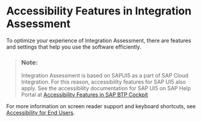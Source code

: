 <!-- loioad9ad4b46b154e8aab0869e87907beaf -->

# Accessibility Features in Integration Assessment

To optimize your experience of Integration Assessment, there are features and settings that help you use the software efficiently.

> ### Note:  
> Integration Assessment is based on SAPUI5 as a part of SAP Cloud Integration. For this reason, accessibility features for SAP UI5 also apply. See the accessibility documentation for SAP UI5 on SAP Help Portal at [Accessibility Features in SAP BTP Cockpit](https://help.sap.com/docs/BTP/65de2977205c403bbc107264b8eccf4b/8153bc43bc7d44009549b375ed5c9632.html)

For more information on screen reader support and keyboard shortcuts, see [Accessibility for End Users](https://help.sap.com/docs/SAPUI5/bc5a64aac808463baa95b4230f221716/f562835d0b4e44129aa24a17551a0baa.html).

